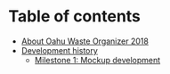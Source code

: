 # Table of contents

* [About Oahu Waste Organizer 2018](#about-bowfolios)
* [Development history](#development-history)
  * [Milestone 1: Mockup development](#milestone-1-mockup-development)
